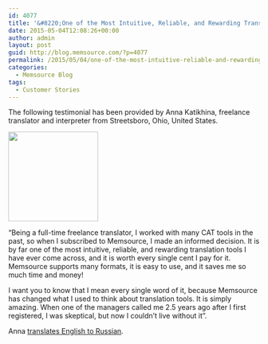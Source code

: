 ```yaml
---
id: 4077
title: '&#8220;One of the Most Intuitive, Reliable, and Rewarding Translation Tools&#8221;'
date: 2015-05-04T12:08:26+00:00
author: admin
layout: post
guid: http://blog.memsource.com/?p=4077
permalink: /2015/05/04/one-of-the-most-intuitive-reliable-and-rewarding-translation-tools/
categories:
  - Memsource Blog
tags:
  - Customer Stories
---
```

The following testimonial has been provided by Anna Katikhina, freelance translator and interpreter from Streetsboro, Ohio, United States.
  
[<img class="wp-image-4078 alignleft" title="3dbb58c" src="/wp-content/uploads/2015/05/3dbb58c-300x300.jpg" alt="" width="180" height="180" />](/wp-content/uploads/2015/05/3dbb58c.jpg)

&#8220;Being a full-time freelance translator, I worked with many CAT tools in the past, so when I subscribed to Memsource, I made an informed decision. It is by far one of the most intuitive, reliable, and rewarding translation tools I have ever come across, and it is worth every single cent I pay for it. Memsource supports many formats, it is easy to use, and it saves me so much time and money!<!--more-->

I want you to know that I mean every single word of it, because Memsource has changed what I used to think about translation tools. It is simply amazing. When one of the managers called me 2.5 years ago after I first registered, I was skeptical, but now I couldn’t live without it&#8221;.

Anna [translates English to Russian](http://www.proz.com/profile/971749).